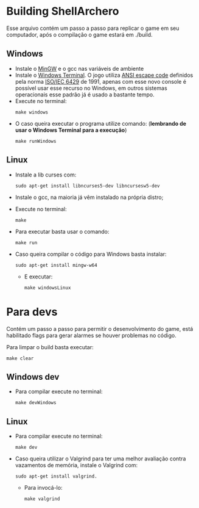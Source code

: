 # Building ShellArchero

Esse arquivo contém um passo a passo para replicar o game em seu computador, após o compilação o game estará em ./build.

## Windows

- Instale o [MinGW](https://www.mingw-w64.org/) e o gcc nas variáveis de ambiente
- Instale o [Windows Terminal](https://www.microsoft.com/pt-br/p/windows-terminal/9n0dx20hk701?SilentAuth=1&wa=wsignin1.0#activetab=pivot:overviewtab).
  O jogo utiliza [ANSI escape code](https://en.wikipedia.org/wiki/ANSI_escape_code#24-bit) definidos pela norma [ISO/IEC 6429](https://www.ecma-international.org/publications-and-standards/standards/ecma-48/) de 1991, apenas com esse novo console é possível usar esse recurso no Windows, em outros sistemas operacionais esse padrão já é usado a bastante tempo.
- Execute no terminal:
  ```console
  make windows
  ```
- O caso queira executar o programa utilize comando: (**lembrando de usar o Windows Terminal para a execução**)
  ```console
  make runWindows
  ```

## Linux

- Instale a lib curses com:

  ```console
  sudo apt-get install libncurses5-dev libncursesw5-dev
  ```

- Instale o gcc, na maioria já vêm instalado na própria distro;
- Execute no terminal:

  ```console
  make
  ```

- Para executar basta usar o comando:
  ```console
  make run
  ```
- Caso queira compilar o código para Windows basta instalar:
  ```console
  sudo apt-get install mingw-w64
  ```
  - E executar:
    ```console
    make windowsLinux
    ```

# Para devs

Contém um passo a passo para permitir o desenvolvimento do game, está habilitado flags para gerar alarmes se houver problemas no código.

Para limpar o build basta executar:

```console
make clear
```

## Windows dev

- Para compilar execute no terminal:
  ```console
  make devWindows
  ```

## Linux

- Para compilar execute no terminal:
  ```console
  make dev
  ```
- Caso queira utilizar o Valgrind para ter uma melhor avaliação contra vazamentos de memória, instale o Valgrind com:
  ```console
  sudo apt-get install valgrind.
  ```
  - Para invocá-lo:
    ```console
    make valgrind
    ```
